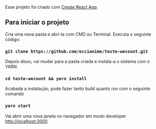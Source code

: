 Esse projeto foi criado com [Create React App](https://github.com/facebook/create-react-app).

## Para iniciar o projeto

Cria uma nova pasta e abrí-la com CMD ou Terminal. Executa o seguinte código:

### `git clone https://github.com/eccianime/teste-wecount.git`

Depois disso, vai mudar para a pasta criada e instala-a o sistema com o YARN.

### `cd teste-wecount && yarn install`

Acabada a instalação, pode fazer tanto build quanto run com o seguinte comando

### `yarn start`

Vai abrir uma nova janela no navegador em modo developer [http://localhost:3000](http://localhost:3000)